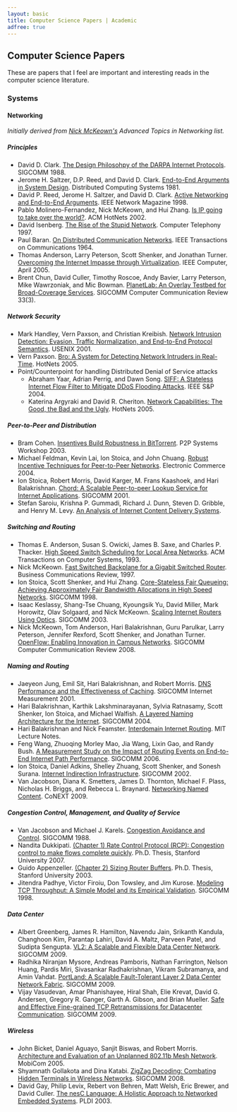 ```yaml
---
layout: basic
title: Computer Science Papers | Academic
adfree: true
---
```

## Computer Science Papers ##

These are papers that I feel are important and interesting reads in
the computer science literature.

### Systems ###

#### Networking ####

_Initially derived from [Nick McKeown's](http://yuba.stanford.edu/~nickm/)
Advanced Topics in Networking list._

##### Principles #####

* David D. Clark. [The Design Philosohpy of the DARPA Internet Protocols]().
   SIGCOMM 1988.
* Jerome H. Saltzer, D.P. Reed, and David D. Clark. [End-to-End Arguments in
   System Design](). Distributed Computing Systems 1981.
* David P. Reed, Jerome H. Saltzer, and David D. Clark. [Active Networking and
   End-to-End Arguments](). IEEE Network Magazine 1998.
* Pablo Molinero-Fernandez, Nick McKeown, and Hui Zhang. [Is IP going to take
   over the world?]().  ACM HotNets 2002.
* David Isenberg. [The Rise of the Stupid Network](). Computer Telephony 1997.
* Paul Baran. [On Distributed Communication Networks]().  IEEE Transactions
   on Communications 1964.
* Thomas Anderson, Larry Peterson, Scott Shenker, and Jonathan Turner.
   [Overcoming the Internet Impasse through Virtualization](). IEEE
   Computer, April 2005.
* Brent Chun, David Culler, Timothy Roscoe, Andy Bavier, Larry Peterson,
   Mike Wawrzoniak, and Mic Bowman. [PlanetLab: An Overlay Testbed for
   Broad-Coverage Services](). SIGCOMM Computer Communication Review 33(3).

##### Network Security #####

* Mark Handley, Vern Paxson, and Christian Kreibish. [Network Intrusion
   Detection: Evasion, Traffic Normalization, and End-to-End Protocol
   Semantics](). USENIX 2001.
* Vern Paxson. [Bro: A System for Detecting Network Intruders in
   Real-Time](). HotNets 2005.
* Point/Counterpoint for handling Distributed Denial of Service attacks
   - Abraham Yaar, Adrian Perrig, and Dawn Song. [SIFF: A
 Stateless Internet Flow Filter to Mitigate DDoS Flooding Attacks](). IEEE
 S&P 2004.
   - Katerina Argyraki and David R. Cheriton. [Network
 Capabilities: The Good, the Bad and the Ugly](). HotNets 2005.

##### Peer-to-Peer and Distribution #####

* Bram Cohen. [Insentives Build Robustness in BitTorrent](). P2P Systems
   Workshop 2003\.
* Michael Feldman, Kevin Lai, Ion Stoica, and John Chuang. [Robust
   Incentive Techniques for Peer-to-Peer Networks]().  Electronic Commerce
   2004\.
* Ion Stoica, Robert Morris, David Karger, M. Frans Kaashoek, and Hari
   Balakrishnan. [Chord: A Scalable Peer-to-peer Lookup Service for
   Internet Applications](). SIGCOMM 2001.
* Stefan Saroiu, Krishna P. Gummadi, Richard J. Dunn, Steven D. Gribble,
   and Henry M. Levy. [An Analysis of Internet Content Delivery Systems]().

##### Switching and Routing #####

* Thomas E. Anderson, Susan S. Owicki, James B. Saxe, and Charles P.
   Thacker. [High Speed Switch Scheduling for Local Area Networks](). ACM
   Transactions on Computer Systems, 1993.
* Nick McKeown. [Fast Switched Backplane for a Gigabit Switched Router]().
   Business Communications Review, 1997.
* Ion Stoica, Scott Shenker, and Hui Zhang. [Core-Stateless Fair Queueing:
   Achieving Approximately Fair Bandwidth Allocations in High Speed
   Networks](). SIGCOMM 1998.
* Isaac Keslassy, Shang-Tse Chuang, Kyoungsik Yu, David Miller, Mark
   Horowitz, Olav Solgaard, and Nick McKeown. [Scaling Internet Routers
   Using Optics](). SIGCOMM 2003.
* Nick McKeown, Tom Anderson, Hari Balakrishnan, Guru Parulkar, Larry
   Peterson, Jennifer Rexford, Scott Shenker, and Jonathan Turner.
   [OpenFlow: Enabling Innovation in Campus Networks](). SIGCOMM Computer
   Communication Review 2008.

##### Naming and Routing #####

* Jaeyeon Jung, Emil Sit, Hari Balakrishnan, and Robert Morris. [DNS
   Performance and the Effectiveness of Caching](). SIGCOMM Internet
   Measurement 2001.
* Hari Balakrishnan, Karthik Lakshminarayanan, Sylvia Ratnasamy, Scott
   Shenker, Ion Stoica, and Michael Walfish. [A Layered Naming Architecture
   for the Internet](). SIGCOMM 2004.
* Hari Balakrishnan and Nick Feamster. [Interdomain Internet Routing]().
   MIT Lecture Notes.
* Feng Wang, Zhuoqing Morley Mao, Jia Wang, Lixin Gao, and Randy Bush. [A
   Measurement Study on the Impact of Routing Events on End-to-End Internet
   Path Performance](). SIGCOMM 2006.
* Ion Stoica, Daniel Adkins, Shelley Zhuang, Scott Shenker, and Sonesh
   Surana. [Internet Indirection Infrastructure](). SIGCOMM 2002.
* Van Jacobson, Diana K. Smetters, James D. Thornton, Michael F. Plass,
   Nicholas H. Briggs, and Rebecca L. Braynard. [Networking Named
   Content](). CoNEXT 2009.

##### Congestion Control, Management, and Quality of Service #####

* Van Jacobson and Michael J. Karels. [Congestion Avoidance and
   Control](). SIGCOMM 1988.
* Nandita Dukkipati. [(Chapter 1) Rate Control Protocol (RCP): Congestion
   control to make flows complete quickly](). Ph.D. Thesis, Stanford
   University 2007.
* Guido Appenzeller. [(Chapter 2) Sizing Router Buffers](). Ph.D. Thesis,
   Stanford University 2003.
* Jitendra Padhye, Victor Firoiu, Don Towsley, and Jim Kurose. [Modeling
   TCP Throughput: A Simple Model and its Empirical Validation](). SIGCOMM
   1998\.

##### Data Center #####

* Albert Greenberg, James R. Hamilton, Navendu Jain, Srikanth Kandula,
   Changhoon Kim, Parantap Lahiri, David A. Maltz, Parveen Patel, and
   Sudipta Sengupta. [VL2: A Scalable and Flexible Data Center Network]().
   SIGCOMM 2009.
* Radhika Niranjan Mysore, Andreas Pamboris, Nathan Farrington, Nelson
   Huang, Pardis Miri, Sivasankar Radhakrishnan, Vikram Subramanya, and
   Amin Vahdat. [PortLand: A Scalable Fault-Tolerant Layer 2 Data Center
   Network Fabric](). SIGCOMM 2009.
* Vijay Vasudevan, Amar Phanishayee, Hiral Shah, Elie Krevat, David G.
   Andersen, Gregory R. Ganger, Garth A. Gibson, and Brian Mueller. [Safe
   and Effective Fine-grained TCP Retransmissions for Datacenter
   Communication](). SIGCOMM 2009.

##### Wireless #####

* John Bicket, Daniel Aguayo, Sanjit Biswas, and Robert Morris.
   [Architecture and Evaluation of an Unplanned 802.11b Mesh Network]().
   MobiCom 2005.
* Shyamnath Gollakota and Dina Katabi. [ZigZag Decoding: Combating Hidden
   Terminals in Wireless Networks](). SIGCOMM 2008.
* David Gay, Philip Levix, Rebert von Behren, Matt Welsh, Eric Brewer,
   and David Culler. [The nesC Language: A Holistic Approach to Networked
   Embedded Systems](). PLDI 2003.
